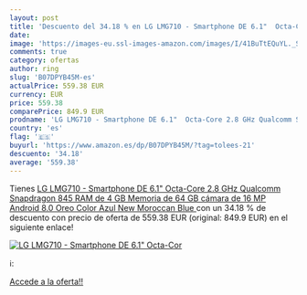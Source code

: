 ```yaml
---
layout: post
title: 'Descuento del 34.18 % en LG LMG710 - Smartphone DE 6.1"  Octa-Cor'
date: 
image: 'https://images-eu.ssl-images-amazon.com/images/I/41BuTtEQuYL._SL200_.jpg'
comments: true
category: ofertas
author: ring
slug: 'B07DPYB45M-es'
actualPrice: 559.38 EUR
currency: EUR
price: 559.38
comparePrice: 849.9 EUR
prodname: 'LG LMG710 - Smartphone DE 6.1"  Octa-Core 2.8 GHz Qualcomm Snapdragon 845  RAM de 4 GB  Memoria de 64 GB  cámara de 16 MP  Android 8.0 Oreo  Color Azul  New Moroccan Blue '
country: 'es'
flag: '🇪🇸'
buyurl: 'https://www.amazon.es/dp/B07DPYB45M/?tag=tolees-21'
descuento: '34.18'
average: '559.38'
---
```


Tienes [LG LMG710 - Smartphone DE 6.1"  Octa-Core 2.8 GHz Qualcomm Snapdragon 845  RAM de 4 GB  Memoria de 64 GB  cámara de 16 MP  Android 8.0 Oreo  Color Azul  New Moroccan Blue ](https://www.amazon.es/dp/B07DPYB45M/?tag=tolees-21) con un 34.18 % de descuento con precio de oferta de 559.38 EUR (original: 849.9 EUR) en el siguiente enlace!

[![LG LMG710 - Smartphone DE 6.1"  Octa-Cor](https://images-eu.ssl-images-amazon.com/images/I/41BuTtEQuYL._SL200_.jpg)](https://www.amazon.es/dp/B07DPYB45M/?tag=tolees-21)

ℹ️:


[Accede a la oferta!!](https://www.amazon.es/dp/B07DPYB45M/?tag=tolees-21)

